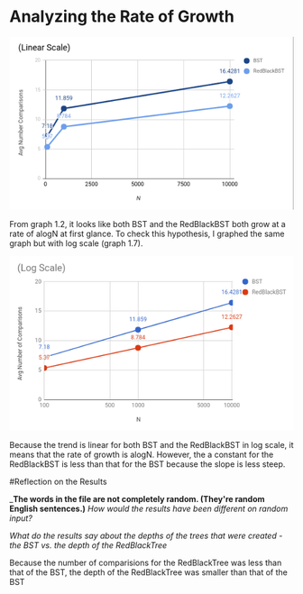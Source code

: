 # Analyzing the Rate of Growth

![Graph 1.2](LinearScale.png)

From graph 1.2, it looks like both BST and the RedBlackBST both grow at a rate of alogN at first glance. To check this hypothesis, I graphed the same graph but with log scale (graph 1.7).

![Graph 1.7](LogScale.png)

Because the trend is linear for both BST and the RedBlackBST in log scale, it means that the rate of growth is alogN. However, the a constant for the RedBlackBST is less than that for the BST because the slope is less steep.


#Reflection on the Results

_**The words in the file are not completely random. (They're random English sentences.)** _How would the results have been different on random input?_

_What do the results say about the depths of the trees that were created - the BST vs. the depth of the RedBlackTree_

Because the number of comparisions for the RedBlackTree was less than that of the BST, the depth of the RedBlackTree was smaller than that of the BST